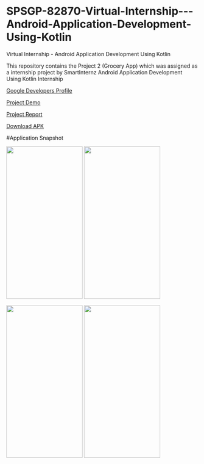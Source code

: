 # SPSGP-82870-Virtual-Internship---Android-Application-Development-Using-Kotlin
Virtual Internship - Android Application Development Using Kotlin

This repository contains the Project 2 (Grocery App) which was assigned as a internship project by SmartInternz Android Application Development Using Kotlin Internship

[Google Developers Profile](https://g.dev/chitrakshi31)

[Project Demo](https://drive.google.com/file/d/1YkPR-nSosG8EVsoFNwB8DJnew7kyNaiW/view?usp=sharinghttps://drive.google.com/file/d/1JphbUKOX-lugs9rJjYBwSML9iRCEJ0No/view?usp=sharing)

[Project Report](https://docs.google.com/document/d/19svHvike1E_tLBaSrXdf3EeR1DG0aYkRuaBK3eTz_TQ/edit?usp=sharing)

[Download APK](https://drive.google.com/file/d/1zzppRkaOvEWNsjvtYuUSYiDwn3dvEcCZ/view?usp=sharing)

#Application Snapshot

<img src="https://user-images.githubusercontent.com/99464268/192148835-0b1227de-d286-4d04-93b0-107743a7f9e3.jpeg" width="200" height="400" />                  <img src="https://user-images.githubusercontent.com/99464268/192148815-48faacd8-2281-43b3-811a-c1784d17ffef.jpeg" width="200" height="400" />

<img src="https://user-images.githubusercontent.com/99464268/192148833-f74771d7-cb6a-49ec-b7e0-08ebaf7e7ee6.jpeg" width="200" height="400" />               <img src="https://user-images.githubusercontent.com/99464268/192148839-eaab6e5a-fd6c-420a-900f-5939002a0e39.jpeg" width="200" height="400" />

